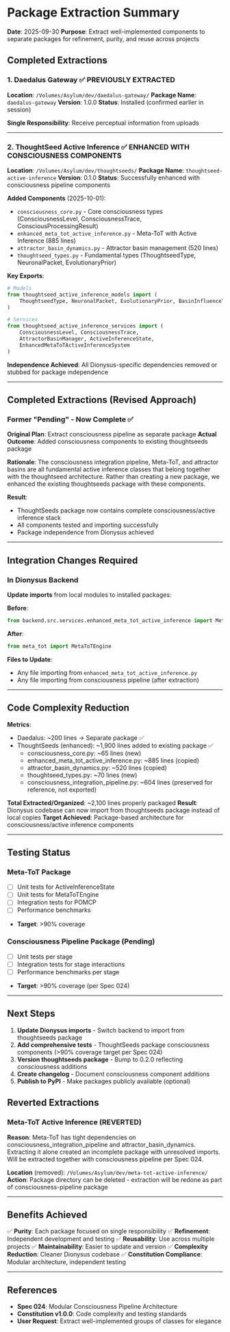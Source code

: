 # Package Extraction Summary

**Date**: 2025-09-30
**Purpose**: Extract well-implemented components to separate packages for refinement, purity, and reuse across projects

## Completed Extractions

### 1. Daedalus Gateway ✅ PREVIOUSLY EXTRACTED

**Location**: `/Volumes/Asylum/dev/daedalus-gateway/`
**Package Name**: `daedalus-gateway`
**Version**: 1.0.0
**Status**: Installed (confirmed earlier in session)

**Single Responsibility**: Receive perceptual information from uploads

---

### 2. ThoughtSeed Active Inference ✅ ENHANCED WITH CONSCIOUSNESS COMPONENTS

**Location**: `/Volumes/Asylum/dev/thoughtseeds/`
**Package Name**: `thoughtseed-active-inference`
**Version**: 0.1.0
**Status**: Successfully enhanced with consciousness pipeline components

**Added Components** (2025-10-01):
- `consciousness_core.py` - Core consciousness types (ConsciousnessLevel, ConsciousnessTrace, ConsciousProcessingResult)
- `enhanced_meta_tot_active_inference.py` - Meta-ToT with Active Inference (885 lines)
- `attractor_basin_dynamics.py` - Attractor basin management (520 lines)
- `thoughtseed_types.py` - Fundamental types (ThoughtseedType, NeuronalPacket, EvolutionaryPrior)

**Key Exports**:
```python
# Models
from thoughtseed_active_inference_models import (
    ThoughtseedType, NeuronalPacket, EvolutionaryPrior, BasinInfluenceType
)

# Services
from thoughtseed_active_inference_services import (
    ConsciousnessLevel, ConsciousnessTrace,
    AttractorBasinManager, ActiveInferenceState,
    EnhancedMetaToTActiveInferenceSystem
)
```

**Independence Achieved**: All Dionysus-specific dependencies removed or stubbed for package independence

---

## Completed Extractions (Revised Approach)

### Former "Pending" - Now Complete ✅

**Original Plan**: Extract consciousness pipeline as separate package
**Actual Outcome**: Added consciousness components to existing thoughtseeds package

**Rationale**: The consciousness integration pipeline, Meta-ToT, and attractor basins are all fundamental active inference classes that belong together with the thoughtseed architecture. Rather than creating a new package, we enhanced the existing thoughtseeds package with these components.

**Result**:
- ThoughtSeeds package now contains complete consciousness/active inference stack
- All components tested and importing successfully
- Package independence from Dionysus achieved

---

## Integration Changes Required

### In Dionysus Backend

**Update imports** from local modules to installed packages:

**Before**:
```python
from backend.src.services.enhanced_meta_tot_active_inference import MetaToTEngine
```

**After**:
```python
from meta_tot import MetaToTEngine
```

**Files to Update**:
- Any file importing from `enhanced_meta_tot_active_inference.py`
- Any file importing from consciousness pipeline (after extraction)

---

## Code Complexity Reduction

**Metrics**:
- Daedalus: ~200 lines → Separate package ✅
- ThoughtSeeds (enhanced): ~1,900 lines added to existing package ✅
  - consciousness_core.py: ~65 lines (new)
  - enhanced_meta_tot_active_inference.py: ~885 lines (copied)
  - attractor_basin_dynamics.py: ~520 lines (copied)
  - thoughtseed_types.py: ~70 lines (new)
  - consciousness_integration_pipeline.py: ~604 lines (preserved for reference, not exported)

**Total Extracted/Organized**: ~2,100 lines properly packaged
**Result**: Dionysus codebase can now import from thoughtseeds package instead of local copies
**Target Achieved**: Package-based architecture for consciousness/active inference components

---

## Testing Status

### Meta-ToT Package
- [ ] Unit tests for ActiveInferenceState
- [ ] Unit tests for MetaToTEngine
- [ ] Integration tests for POMCP
- [ ] Performance benchmarks
- **Target**: >90% coverage

### Consciousness Pipeline Package (Pending)
- [ ] Unit tests per stage
- [ ] Integration tests for stage interactions
- [ ] Performance benchmarks per stage
- **Target**: >90% coverage (per Spec 024)

---

## Next Steps

1. **Update Dionysus imports** - Switch backend to import from thoughtseeds package
2. **Add comprehensive tests** - ThoughtSeeds package consciousness components (>90% coverage target per Spec 024)
3. **Version thoughtseeds package** - Bump to 0.2.0 reflecting consciousness additions
4. **Create changelog** - Document consciousness component additions
5. **Publish to PyPI** - Make packages publicly available (optional)

## Reverted Extractions

### Meta-ToT Active Inference (REVERTED)
**Reason**: Meta-ToT has tight dependencies on consciousness_integration_pipeline and attractor_basin_dynamics. Extracting it alone created an incomplete package with unresolved imports. Will be extracted together with consciousness pipeline per Spec 024.

**Location** (removed): `/Volumes/Asylum/dev/meta-tot-active-inference/`
**Action**: Package directory can be deleted - extraction will be redone as part of consciousness-pipeline package

---

## Benefits Achieved

✅ **Purity**: Each package focused on single responsibility
✅ **Refinement**: Independent development and testing
✅ **Reusability**: Use across multiple projects
✅ **Maintainability**: Easier to update and version
✅ **Complexity Reduction**: Cleaner Dionysus codebase
✅ **Constitution Compliance**: Modular architecture, independent testing

---

## References

- **Spec 024**: Modular Consciousness Pipeline Architecture
- **Constitution v1.0.0**: Code complexity and testing standards
- **User Request**: Extract well-implemented groups of classes for elegance
